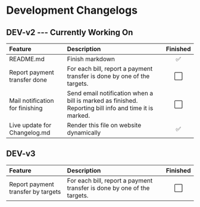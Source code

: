 Development Changelogs
==================

## DEV-v2 --- Currently Working On
| Feature | Description | Finished
| :--- | :--- | :---: |
| README.md | Finish markdown | :white_check_mark:
| Report payment transfer done | For each bill, report  a payment transfer is done by one of the targets. | :white_large_square:
| Mail notification for finishing | Send email notification when a bill is marked as finished. Reporting bill info and time it is marked. | :white_large_square: |
| Live update for Changelog.md | Render this file on website dynamically | :white_check_mark: |

## DEV-v3
| Feature | Description | Finished
| :--- | :--- | :---: |
| Report payment transfer by targets | For each bill, report a payment transfer is done by one of the targets. | :white_large_square: |